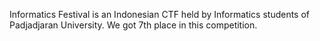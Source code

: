 Informatics Festival is an Indonesian CTF held by Informatics students of Padjadjaran University. We got 7th place in this competition.
